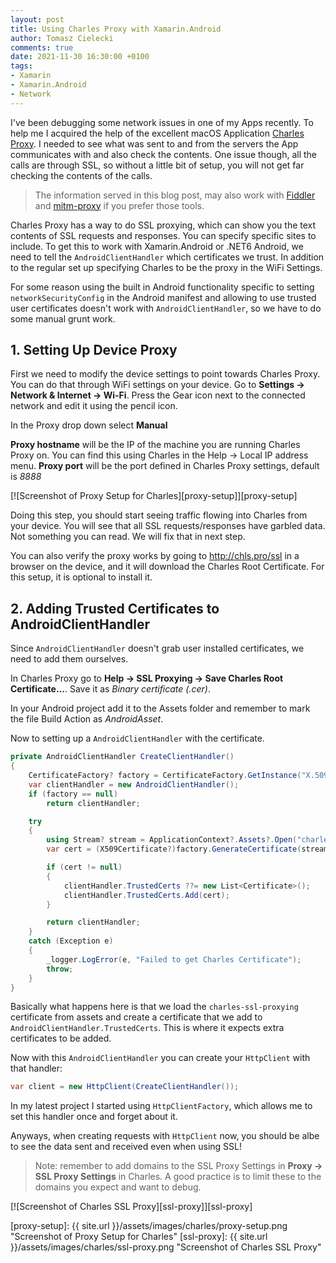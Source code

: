 ```yaml
---
layout: post
title: Using Charles Proxy with Xamarin.Android
author: Tomasz Cielecki
comments: true
date: 2021-11-30 16:30:00 +0100
tags:
- Xamarin
- Xamarin.Android
- Network
---
```


I've been debugging some network issues in one of my Apps recently. To help me I acquired the help of the excellent macOS Application [Charles Proxy][chls]. I needed to see what was sent to and from the servers the App communicates with and also check the contents. One issue though, all the calls are through SSL, so without a little bit of setup, you will not get far checking the contents of the calls.

> The information served in this blog post, may also work with [Fiddler][fiddler] and [mitm-proxy][mitm] if you prefer those tools.

Charles Proxy has a way to do SSL proxying, which can show you the text contents of SSL requests and responses. You can specify specific sites to include. To get this to work with Xamarin.Android or .NET6 Android, we need to tell the `AndroidClientHandler` which certificates we trust. In addition to the regular set up specifying Charles to be the proxy in the WiFi Settings.

For some reason using the built in Android functionality specific to setting `networkSecurityConfig` in the Android manifest and allowing to use trusted user certificates doesn't work with `AndroidClientHandler`, so we have to do some manual grunt work.

## 1. Setting Up Device Proxy

First we need to modify the device settings to point towards Charles Proxy. You can do that through WiFi settings on your device. Go to **Settings -> Network & Internet -> Wi-Fi**. Press the Gear icon next to the connected network and edit it using the pencil icon.

In the Proxy drop down select **Manual**

**Proxy hostname** will be the IP of the machine you are running Charles Proxy on. You can find this using Charles in the Help -> Local IP address menu.
**Proxy port** will be the port defined in Charles Proxy settings, default is *8888*

[![Screenshot of Proxy Setup for Charles][proxy-setup]][proxy-setup]

Doing this step, you should start seeing traffic flowing into Charles from your device. You will see that all SSL requests/responses have garbled data. Not something you can read. We will fix that in next step.

You can also verify the proxy works by going to http://chls.pro/ssl in a browser on the device, and it will download the Charles Root Certificate. For this setup, it is optional to install it.

## 2. Adding Trusted Certificates to AndroidClientHandler

Since `AndroidClientHandler` doesn't grab user installed certificates, we need to add them ourselves.

In Charles Proxy go to **Help -> SSL Proxying -> Save Charles Root Certificate...**. Save it as *Binary certificate (.cer)*.

In your Android project add it to the Assets folder and remember to mark the file Build Action as *AndroidAsset*.

Now to setting up a `AndroidClientHandler` with the certificate.

```csharp
private AndroidClientHandler CreateClientHandler()
{
    CertificateFactory? factory = CertificateFactory.GetInstance("X.509");
    var clientHandler = new AndroidClientHandler();
    if (factory == null)
        return clientHandler;

    try
    {
        using Stream? stream = ApplicationContext?.Assets?.Open("charles-ssl-proxying.cer");
        var cert = (X509Certificate?)factory.GenerateCertificate(stream);

        if (cert != null)
        {
            clientHandler.TrustedCerts ??= new List<Certificate>();
            clientHandler.TrustedCerts.Add(cert);
        }

        return clientHandler;
    }
    catch (Exception e)
    {
        _logger.LogError(e, "Failed to get Charles Certificate");
        throw;
    }
}
```

Basically what happens here is that we load the `charles-ssl-proxying` certificate from assets and create a certificate that we add to `AndroidClientHandler.TrustedCerts`. This is where it expects extra certificates to be added.

Now with this `AndroidClientHandler` you can create your `HttpClient` with that handler:

```csharp
var client = new HttpClient(CreateClientHandler());
```

In my latest project I started using `HttpClientFactory`, which allows me to set this handler once and forget about it.

Anyways, when creating requests with `HttpClient` now, you should be albe to see the data sent and received even when using SSL!

> Note: remember to add domains to the SSL Proxy Settings in **Proxy -> SSL Proxy Settings** in Charles. A good practice is to limit these to the domains you expect and want to debug.

[![Screenshot of Charles SSL Proxy][ssl-proxy]][ssl-proxy]

[chls]: https://www.charlesproxy.com/
[fiddler]: https://www.telerik.com/fiddler
[mitm]: https://mitmproxy.org/
[proxy-setup]: {{ site.url }}/assets/images/charles/proxy-setup.png "Screenshot of Proxy Setup for Charles"
[ssl-proxy]: {{ site.url }}/assets/images/charles/ssl-proxy.png "Screenshot of Charles SSL Proxy"
